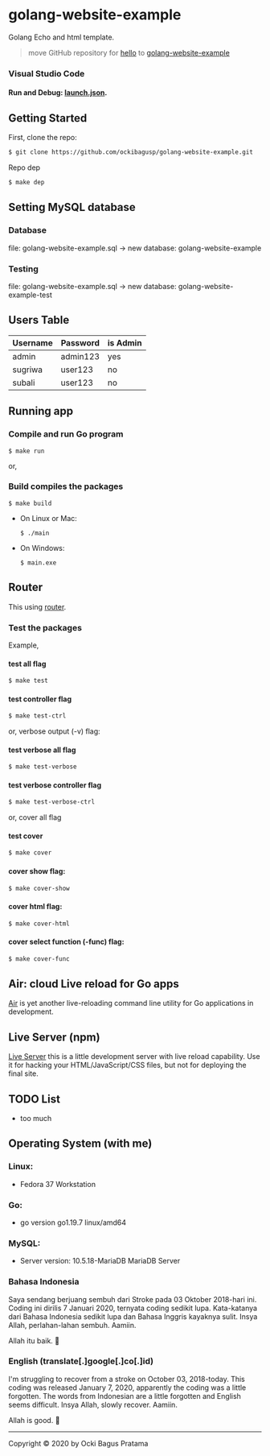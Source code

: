 # golang-website-example
Golang Echo and html template. 

> move GitHub repository for [hello](https://github.com/ockibagusp/hello) to [golang-website-example](#)


### Visual Studio Code

#### Run and Debug: [launch.json](https://github.com/ockibagusp/golang-website-example/blob/master/.vscode/launch.json).


## Getting Started
First, clone the repo:
```bash
$ git clone https://github.com/ockibagusp/golang-website-example.git
```

Repo dep
```bash
$ make dep
```

## Setting MySQL database

### Database 
file: golang-website-example.sql -> new database: golang-website-example

### Testing
file: golang-website-example.sql -> new database: golang-website-example-test

## Users Table

| Username | Password | is Admin |
| --- | --- | --- |
| admin | admin123 | yes |
| sugriwa | user123 | no |
| subali | user123 | no |


## Running app

### Compile and run Go program
```
$ make run
```

or,

### Build compiles the packages

```
$ make build
```

- On Linux or Mac:

    ```
    $ ./main
    ```

- On  Windows:

    ```
    $ main.exe
    ```


## Router
This using [router](https://github.com/ockibagusp/golang-website-example/blob/master/api/main/router/router.go).

### Test the packages

Example,

#### test all flag
```bash
$ make test
```

#### test controller flag
```bash
$ make test-ctrl
```

or, verbose output (-v) flag:

#### test verbose all flag
```bash
$ make test-verbose
```

#### test verbose controller flag
```bash
$ make test-verbose-ctrl
```

or, cover all flag

#### test cover
```bash
$ make cover
```

#### cover show flag:
```bash
$ make cover-show
```

#### cover html flag:
```bash
$ make cover-html
```

#### cover select function (-func) flag:
```bash
$ make cover-func
```

## Air: cloud Live reload for Go apps
[Air](https://github.com/cosmtrek/air) is yet another live-reloading command line utility for Go applications in development.

## Live Server (npm)
[Live Server](https://www.npmjs.com/package/live-server) this is a little development server with live reload capability. Use it for hacking your HTML/JavaScript/CSS files, but not for deploying the final site.

## TODO List
- too much

## Operating System (with me)
### Linux:
- Fedora 37 Workstation

### Go: 
- go version go1.19.7 linux/amd64

### MySQL: 
- Server version: 10.5.18-MariaDB MariaDB Server


### Bahasa Indonesia
Saya sendang berjuang sembuh dari Stroke pada 03 Oktober 2018-hari ini. Coding ini dirilis 7 Januari 2020, ternyata coding sedikit lupa. Kata-katanya dari Bahasa Indonesia sedikit lupa dan Bahasa Inggris kayaknya sulit. Insya Allah, perlahan-lahan sembuh. Aamiin.

Allah itu baik. 🙂

### English (translate[.]google[.]co[.]id)
I'm struggling to recover from a stroke on October 03, 2018-today. This coding was released January 7, 2020, apparently the coding was a little forgotten. The words from Indonesian are a little forgotten and English seems difficult. Insya Allah, slowly recover. Aamiin.

Allah is good. 🙂

---

Copyright © 2020 by Ocki Bagus Pratama
